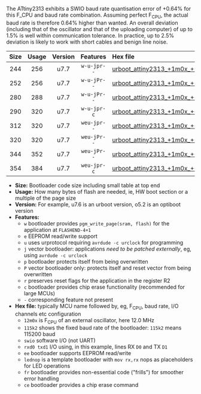 The ATtiny2313 exhibits a SWIO baud rate quantisation error of +0.64% for this F_CPU and baud rate combination. Assuming perfect F<sub>CPU</sub>, the actual baud rate is therefore 0.64% higher than wanted. An overall deviation (including that of the oscillator and that of the uploading computer) of up to 1.5% is well within communication tolerance. In practice, up to 2.5% deviation is likely to work with short cables and benign line noise.

|Size|Usage|Version|Features|Hex file|
|:-:|:-:|:-:|:-:|:--|
|244|256|u7.7|`w-u-jpr--`|[urboot_attiny2313_+1m0x_++14k4_swio_rxd0_txd1_lednop.hex](https://raw.githubusercontent.com/stefanrueger/urboot.hex/main/mcus/attiny2313/external_oscillator/fcpu_+1m0x/br_++14k4/urboot_attiny2313_+1m0x_++14k4_swio_rxd0_txd1_lednop.hex)|
|252|256|u7.7|`w-u-jPr--`|[urboot_attiny2313_+1m0x_++14k4_swio_rxd0_txd1.hex](https://raw.githubusercontent.com/stefanrueger/urboot.hex/main/mcus/attiny2313/external_oscillator/fcpu_+1m0x/br_++14k4/urboot_attiny2313_+1m0x_++14k4_swio_rxd0_txd1.hex)|
|280|288|u7.7|`w-u-jPr--`|[urboot_attiny2313_+1m0x_++14k4_swio_rxd0_txd1_lednop_fr.hex](https://raw.githubusercontent.com/stefanrueger/urboot.hex/main/mcus/attiny2313/external_oscillator/fcpu_+1m0x/br_++14k4/urboot_attiny2313_+1m0x_++14k4_swio_rxd0_txd1_lednop_fr.hex)|
|290|320|u7.7|`w-u-jpr-c`|[urboot_attiny2313_+1m0x_++14k4_swio_rxd0_txd1_lednop_fr_ce.hex](https://raw.githubusercontent.com/stefanrueger/urboot.hex/main/mcus/attiny2313/external_oscillator/fcpu_+1m0x/br_++14k4/urboot_attiny2313_+1m0x_++14k4_swio_rxd0_txd1_lednop_fr_ce.hex)|
|312|320|u7.7|`weu-jpr--`|[urboot_attiny2313_+1m0x_++14k4_swio_rxd0_txd1_ee_lednop.hex](https://raw.githubusercontent.com/stefanrueger/urboot.hex/main/mcus/attiny2313/external_oscillator/fcpu_+1m0x/br_++14k4/urboot_attiny2313_+1m0x_++14k4_swio_rxd0_txd1_ee_lednop.hex)|
|320|320|u7.7|`weu-jPr--`|[urboot_attiny2313_+1m0x_++14k4_swio_rxd0_txd1_ee.hex](https://raw.githubusercontent.com/stefanrueger/urboot.hex/main/mcus/attiny2313/external_oscillator/fcpu_+1m0x/br_++14k4/urboot_attiny2313_+1m0x_++14k4_swio_rxd0_txd1_ee.hex)|
|344|352|u7.7|`weu-jPr--`|[urboot_attiny2313_+1m0x_++14k4_swio_rxd0_txd1_ee_lednop_fr.hex](https://raw.githubusercontent.com/stefanrueger/urboot.hex/main/mcus/attiny2313/external_oscillator/fcpu_+1m0x/br_++14k4/urboot_attiny2313_+1m0x_++14k4_swio_rxd0_txd1_ee_lednop_fr.hex)|
|354|384|u7.7|`weu-jpr-c`|[urboot_attiny2313_+1m0x_++14k4_swio_rxd0_txd1_ee_lednop_fr_ce.hex](https://raw.githubusercontent.com/stefanrueger/urboot.hex/main/mcus/attiny2313/external_oscillator/fcpu_+1m0x/br_++14k4/urboot_attiny2313_+1m0x_++14k4_swio_rxd0_txd1_ee_lednop_fr_ce.hex)|

- **Size:** Bootloader code size including small table at top end
- **Usage:** How many bytes of flash are needed, ie, HW boot section or a multiple of the page size
- **Version:** For example, u7.6 is an urboot version, o5.2 is an optiboot version
- **Features:**
  + `w` bootloader provides `pgm_write_page(sram, flash)` for the application at `FLASHEND-4+1`
  + `e` EEPROM read/write support
  + `u` uses urprotocol requiring `avrdude -c urclock` for programming
  + `j` vector bootloader: applications *need to be patched externally*, eg, using `avrdude -c urclock`
  + `p` bootloader protects itself from being overwritten
  + `P` vector bootloader only: protects itself and reset vector from being overwritten
  + `r` preserves reset flags for the application in the register R2
  + `c` bootloader provides chip erase functionality (recommended for large MCUs)
  + `-` corresponding feature not present
- **Hex file:** typically MCU name followed by, eg, F<sub>CPU</sub>, baud rate, I/O channels etc configuration
  + `12m0x` is F<sub>CPU</sub> of an external oscillator, here 12.0 MHz
  + `115k2` shows the fixed baud rate of the bootloader: `115k2` means 115200 baud
  + `swio` software I/O (not UART)
  + `rxd0 txd1` I/O using, in this example, lines RX `D0` and TX `D1`
  + `ee` bootloader supports EEPROM read/write
  + `lednop` is a template bootloader with `mov rx,rx` nops as placeholders for LED operations
  + `fr` bootloader provides non-essential code ("frills") for smoother error handling
  + `ce` bootloader provides a chip erase command
